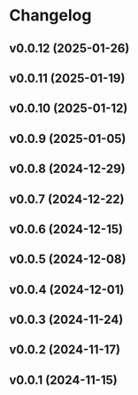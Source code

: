 # Changelog

<!--next-version-placeholder-->

## v0.0.12 (2025-01-26)



## v0.0.11 (2025-01-19)



## v0.0.10 (2025-01-12)



## v0.0.9 (2025-01-05)



## v0.0.8 (2024-12-29)



## v0.0.7 (2024-12-22)



## v0.0.6 (2024-12-15)



## v0.0.5 (2024-12-08)



## v0.0.4 (2024-12-01)



## v0.0.3 (2024-11-24)



## v0.0.2 (2024-11-17)



## v0.0.1 (2024-11-15)


